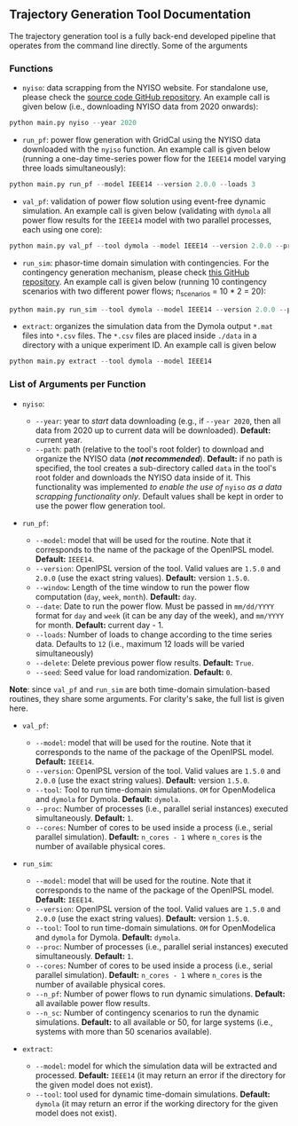 ## Trajectory Generation Tool Documentation

The trajectory generation tool is a fully back-end developed pipeline that operates from the command line directly. Some of the arguments

### Functions

- `nyiso`: data scrapping from the NYISO website. For standalone use, please check the [source code GitHub repository](https://github.com/ALSETLab/NYISO_Load_Forecast_Data). An example call is given below (i.e., downloading NYISO data from 2020 onwards):

```python
python main.py nyiso --year 2020
```

- `run_pf`: power flow generation with GridCal using the NYISO data downloaded with the `nyiso` function. An example call is given below (running a one-day time-series power flow for the `IEEE14` model varying three loads simultaneously):

```python
python main.py run_pf --model IEEE14 --version 2.0.0 --loads 3
```

- `val_pf`: validation of power flow solution using event-free dynamic simulation. An example call is given below (validating with `dymola` all power flow results for the `IEEE14` model with two parallel processes, each using one core):

```python
python main.py val_pf --tool dymola --model IEEE14 --version 2.0.0 --proc 2 --cores 1
```

- `run_sim`: phasor-time domain simulation with contingencies. For the contingency generation mechanism, please check [this GitHub repository](https://github.com/ALSETLab/Synthetic_Data_Generation_ML_Small_Signal). An example call is given below (running 10 contingency scenarios with two different power flows; n<sub>scenarios</sub> = 10 * 2 = 20):

```python
python main.py run_sim --tool dymola --model IEEE14 --version 2.0.0 --proc 2 --cores 1 --n_pf 2 --n_sc 10
```

- `extract`: organizes the simulation data from the Dymola output `*.mat` files into `*.csv` files. The `*.csv` files are placed inside `./data` in a directory with a unique experiment ID. An example call is given below

```python
python main.py extract --tool dymola --model IEEE14
```

### List of Arguments per Function

- `nyiso`:
  - `--year`: year to _start_ data downloading (e.g., if `--year 2020`, then all data from 2020 up to current data will be downloaded). **Default:** current year.
  - `--path`: path (relative to the tool's root folder) to download and organize the NYISO data (**_not recommended_**). **Default:** if no path is specified, the tool creates a sub-directory called `data` in the tool's root folder and downloads the NYISO data inside of it. This functionality was implemented _to enable the use of_ `nyiso` _as a data scrapping functionality only_. Default values shall be kept in order to use the power flow generation tool.

- `run_pf`:
  - `--model`: model that will be used for the routine. Note that it corresponds to the name of the package of the OpenIPSL model. **Default:** `IEEE14`.
  - `--version`: OpenIPSL version of the tool. Valid values are `1.5.0` and `2.0.0` (use the exact string values). **Default:** version `1.5.0`.
  - `--window`: Length of the time window to run the power flow computation (`day`, `week`, `month`). **Default:** `day`.
  - `--date`: Date to run the power flow. Must be passed in `mm/dd/YYYY` format for `day` and `week` (it can be any day of the week), and `mm/YYYY` for month. **Default:** current day - 1.
  - `--loads`: Number of loads to change according to the time series data. Defaults to `12` (i.e., maximum 12 loads will be varied simultaneously)
  - `--delete`: Delete previous power flow results. **Default:** `True`.
  - `--seed`: Seed value for load randomization. **Default:** `0`.

**Note**: since `val_pf` and `run_sim` are both time-domain simulation-based routines, they share some arguments. For clarity's sake, the full list is given here.

- `val_pf`:
  - `--model`: model that will be used for the routine. Note that it corresponds to the name of the package of the OpenIPSL model. **Default:** `IEEE14`.
  - `--version`: OpenIPSL version of the tool. Valid values are `1.5.0` and `2.0.0` (use the exact string values). **Default:** version `1.5.0`.
  - `--tool`: Tool to run time-domain simulations. `OM` for OpenModelica and `dymola` for Dymola. **Default:** `dymola`.
  - `--proc`: Number of processes (i.e., parallel serial instances) executed simultaneously. **Default:** `1`.
  - `--cores`: Number of cores to be used inside a process (i.e., serial parallel simulation). **Default:** `n_cores - 1` where `n_cores` is the number of available physical cores.

- `run_sim`:
  - `--model`: model that will be used for the routine. Note that it corresponds to the name of the package of the OpenIPSL model. **Default:** `IEEE14`.
  - `--version`: OpenIPSL version of the tool. Valid values are `1.5.0` and `2.0.0` (use the exact string values). **Default:** version `1.5.0`.
  - `--tool`: Tool to run time-domain simulations. `OM` for OpenModelica and `dymola` for Dymola. **Default:** `dymola`.
  - `--proc`: Number of processes (i.e., parallel serial instances) executed simultaneously. **Default:** `1`.
  - `--cores`: Number of cores to be used inside a process (i.e., serial parallel simulation). **Default:** `n_cores - 1` where `n_cores` is the number of available physical cores.
  - `--n_pf`: Number of power flows to run dynamic simulations. **Default:** all available power flow results.
  - `--n_sc`: Number of contingency scenarios to run the dynamic simulations. **Default:** to all available or 50, for large systems (i.e., systems with more than 50 scenarios available).

- `extract`:
  - `--model`: model for which the simulation data will be extracted and processed. **Default:** `IEEE14` (it may return an error if the directory for the given model does not exist).
  - `--tool`: tool used for dynamic time-domain simulations. **Default:** `dymola` (it may return an error if the working directory for the given model does not exist).
